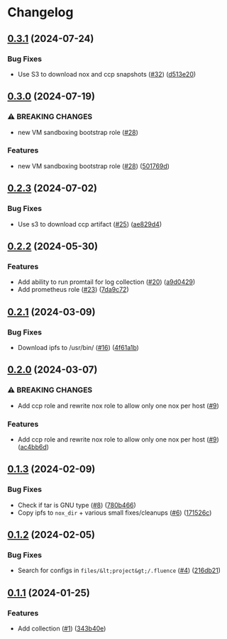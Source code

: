 # Changelog

## [0.3.1](https://github.com/fluencelabs/ansible/compare/v0.3.0...v0.3.1) (2024-07-24)


### Bug Fixes

* Use S3 to download nox and ccp snapshots ([#32](https://github.com/fluencelabs/ansible/issues/32)) ([d513e20](https://github.com/fluencelabs/ansible/commit/d513e20b8723147f3beb59ad634e652d5fb8dc5c))

## [0.3.0](https://github.com/fluencelabs/ansible/compare/v0.2.3...v0.3.0) (2024-07-19)


### ⚠ BREAKING CHANGES

* new VM sandboxing bootstrap role ([#28](https://github.com/fluencelabs/ansible/issues/28))

### Features

* new VM sandboxing bootstrap role ([#28](https://github.com/fluencelabs/ansible/issues/28)) ([501769d](https://github.com/fluencelabs/ansible/commit/501769d1a928d6b07c009498c65084d43bb7ff6a))

## [0.2.3](https://github.com/fluencelabs/ansible/compare/v0.2.2...v0.2.3) (2024-07-02)


### Bug Fixes

* Use s3 to download ccp artifact ([#25](https://github.com/fluencelabs/ansible/issues/25)) ([ae829d4](https://github.com/fluencelabs/ansible/commit/ae829d4a9332478d36d133b3fd0be91ded6f92af))

## [0.2.2](https://github.com/fluencelabs/ansible/compare/v0.2.1...v0.2.2) (2024-05-30)


### Features

* Add ability to run promtail for log collection ([#20](https://github.com/fluencelabs/ansible/issues/20)) ([a9d0429](https://github.com/fluencelabs/ansible/commit/a9d0429ea27cae66354057f953cb5df6c79a9365))
* Add prometheus role ([#23](https://github.com/fluencelabs/ansible/issues/23)) ([7da9c72](https://github.com/fluencelabs/ansible/commit/7da9c7247d15ab7c2bdcedfc4cf03f63aabc0dd5))

## [0.2.1](https://github.com/fluencelabs/ansible/compare/v0.2.0...v0.2.1) (2024-03-09)


### Bug Fixes

* Download ipfs to /usr/bin/ ([#16](https://github.com/fluencelabs/ansible/issues/16)) ([4f61a1b](https://github.com/fluencelabs/ansible/commit/4f61a1b096e90e7a62dbeaf609fcd114853e9522))

## [0.2.0](https://github.com/fluencelabs/ansible/compare/v0.1.3...v0.2.0) (2024-03-07)


### ⚠ BREAKING CHANGES

* Add ccp role and rewrite nox role to allow only one nox per host ([#9](https://github.com/fluencelabs/ansible/issues/9))

### Features

* Add ccp role and rewrite nox role to allow only one nox per host ([#9](https://github.com/fluencelabs/ansible/issues/9)) ([ac4bb6d](https://github.com/fluencelabs/ansible/commit/ac4bb6d6a477ee24dde70f88b20ec887dd87a735))

## [0.1.3](https://github.com/fluencelabs/ansible/compare/v0.1.2...v0.1.3) (2024-02-09)


### Bug Fixes

* Check if tar is GNU type ([#8](https://github.com/fluencelabs/ansible/issues/8)) ([780b466](https://github.com/fluencelabs/ansible/commit/780b4667ff05ccb0d6a841f11e5486a465edf2d5))
* Copy ipfs to `nox_dir` + various small fixes/cleanups ([#6](https://github.com/fluencelabs/ansible/issues/6)) ([171526c](https://github.com/fluencelabs/ansible/commit/171526c01a810aa8217d6ed7e68ac017e3142a86))

## [0.1.2](https://github.com/fluencelabs/ansible/compare/v0.1.1...v0.1.2) (2024-02-05)


### Bug Fixes

* Search for configs in `files/&lt;project&gt;/.fluence` ([#4](https://github.com/fluencelabs/ansible/issues/4)) ([216db21](https://github.com/fluencelabs/ansible/commit/216db2107c313453ab0dd3e34e2ffc1c16a72d56))

## [0.1.1](https://github.com/fluencelabs/ansible/compare/v0.1.0...v0.1.1) (2024-01-25)


### Features

* Add collection ([#1](https://github.com/fluencelabs/ansible/issues/1)) ([343b40e](https://github.com/fluencelabs/ansible/commit/343b40ee1e10d0b036387193bcef0b5ecd92815b))
